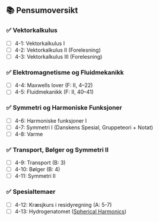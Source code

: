 ## 📚 Pensumoversikt

### ✅ Vektorkalkulus
- [ ] 4-1: Vektorkalkulus I  
- [ ] 4-2: Vektorkalkulus II (Forelesning)  
- [ ] 4-3: Vektorkalkulus III (Forelesning)  

### ✅ Elektromagnetisme og Fluidmekanikk
- [ ] 4-4: Maxwells lover (F: II, 4–22)  
- [ ] 4-5: Fluidmekanikk (F: II, 40–41)  

### ✅ Symmetri og Harmoniske Funksjoner
- [ ] 4-6: Harmoniske funksjoner I  
- [ ] 4-7: Symmetri I (Danskens Spesial, Gruppeteori + Notat)  
- [ ] 4-8: Varme  

### ✅ Transport, Bølger og Symmetri II
- [ ] 4-9: Transport (B: 3)  
- [ ] 4-10: Bølger (B: 4)  
- [ ] 4-11: Symmetri II  

### ✅ Spesialtemaer
- [ ] 4-12: Kræsjkurs i residyregning (A: 5-7)  
- [ ] 4-13: Hydrogenatomet ([Spherical Harmonics](https://en.wikipedia.org/wiki/Spherical_harmonics))  
